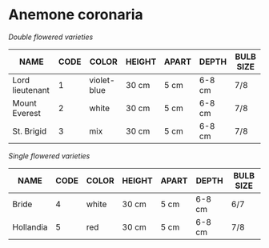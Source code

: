 # Anemone coronaria

*Double flowered varieties*

| NAME                   | CODE   | COLOR         | HEIGHT    | APART    | DEPTH      | BULB SIZE   |
| ---------------------- | ------ | ------------- | --------- | -------- | ---------- | ----------- |
| Lord lieutenant        |   1    | violet-blue   |   30 cm   |   5 cm   |   6-8 cm   |   7/8       |
| Mount Everest          |   2    | white         |   30 cm   |   5 cm   |   6-8 cm   |   7/8       |
| St. Brigid             |   3    | mix           |   30 cm   |   5 cm   |   6-8 cm   |   7/8       |




*Single flowered varieties*

| NAME                   | CODE   | COLOR         | HEIGHT    | APART    | DEPTH      | BULB SIZE   |
| ---------------------- | ------ | ------------- | --------- | -------- | ---------- | ----------- |
| Bride                  |   4    | white         |   30 cm   |   5 cm   |   6-8 cm   |   6/7       |
| Hollandia              |   5    | red           |   30 cm   |   5 cm   |   6-8 cm   |   7/8       |

